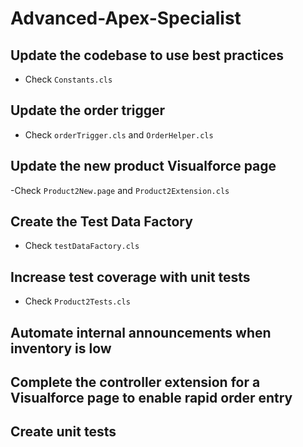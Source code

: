 # Advanced-Apex-Specialist

## Update the codebase to use best practices
- Check `Constants.cls`

## Update the order trigger
- Check `orderTrigger.cls` and `OrderHelper.cls`

## Update the new product Visualforce page
-Check `Product2New.page` and `Product2Extension.cls`

## Create the Test Data Factory
- Check `testDataFactory.cls`

## Increase test coverage with unit tests
- Check `Product2Tests.cls`

## Automate internal announcements when inventory is low

## Complete the controller extension for a Visualforce page to enable rapid order entry

## Create unit tests


